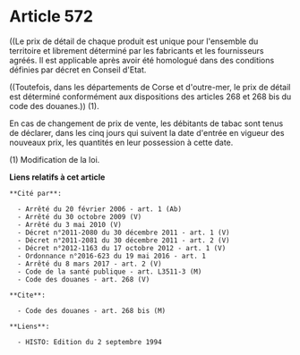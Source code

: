 # Article 572

((Le prix de détail de chaque produit est unique pour l'ensemble du territoire et librement déterminé par les fabricants et
les fournisseurs agréés. Il est applicable après avoir été homologué dans des conditions définies par décret en Conseil
d'Etat.

((Toutefois, dans les départements de Corse et d'outre-mer, le prix de détail est déterminé conformément aux dispositions des
articles 268 et 268 bis du code des douanes.)) (1).

En cas de changement de prix de vente, les débitants de tabac sont tenus de déclarer, dans les cinq jours qui suivent la date
d'entrée en vigueur des nouveaux prix, les quantités en leur possession à cette date.

(1) Modification de la loi.

**Liens relatifs à cet article**

	**Cité par**:

	  - Arrêté du 20 février 2006 - art. 1 (Ab)
	  - Arrêté du 30 octobre 2009 (V)
	  - Arrêté du 3 mai 2010 (V)
	  - Décret n°2011-2080 du 30 décembre 2011 - art. 1 (V)
	  - Décret n°2011-2081 du 30 décembre 2011 - art. 2 (V)
	  - Décret n°2012-1163 du 17 octobre 2012 - art. 1 (V)
	  - Ordonnance n°2016-623 du 19 mai 2016 - art. 1
	  - Arrêté du 8 mars 2017 - art. 2 (V)
	  - Code de la santé publique - art. L3511-3 (M)
	  - Code des douanes - art. 268 (V)

	**Cite**:

	  - Code des douanes - art. 268 bis (M)

	**Liens**:

	  - HISTO: Edition du 2 septembre 1994
